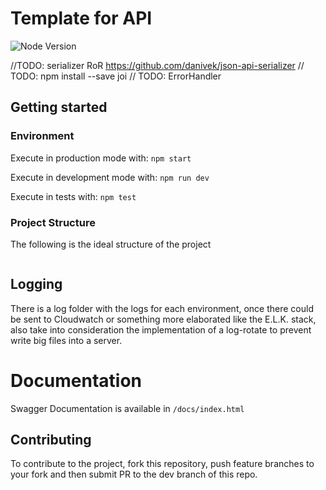# Template for API
![Node Version][node-image]

//TODO: serializer RoR https://github.com/danivek/json-api-serializer
// TODO: npm install --save joi
// TODO: ErrorHandler

## Getting started
### Environment
Execute in production mode with:
`npm start`

Execute in development mode with: 
`npm run dev`

Execute in tests with: 
`npm test` 
### Project Structure
The following is the ideal structure of the project
```

```

## Logging

There is a log folder with the logs for each environment, once there could be sent to Cloudwatch or something more elaborated like the E.L.K. stack, also take into consideration the implementation of a log-rotate to prevent write big files into a server.

# Documentation
Swagger Documentation is available in `/docs/index.html`


## Contributing
To contribute to the project, fork this repository, push feature branches to your fork and then submit PR to the dev branch of this repo.

[node-image]: https://img.shields.io/badge/node-8.12.0-brightgreen.svg

